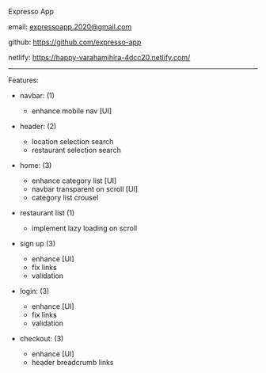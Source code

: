 Expresso App


email: expressoapp.2020@gmail.com

github: https://github.com/expresso-app

netlify: https://happy-varahamihira-4dcc20.netlify.com/


----------------------------------------------------

Features:


- navbar: (1)
    - enhance mobile nav [UI]

- header: (2)
    - location selection search
    - restaurant selection search

- home: (3)
    - enhance category list [UI]
    - navbar transparent on scroll [UI]
    - category list crousel
    
- restaurant list (1)
    - implement lazy loading on scroll


- sign up (3)
    - enhance [UI]
    - fix links
    - validation

- login: (3)
    - enhance [UI]
    - fix links
    - validation

- checkout: (3)
    - enhance [UI]
    - header breadcrumb links
